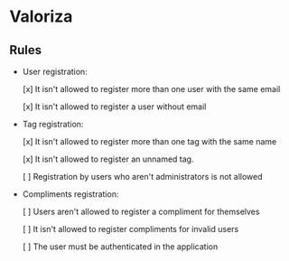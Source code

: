 # Valoriza

## Rules

- User registration:

  [x] It isn't allowed to register more than one user with the same email

  [x] It isn't allowed to register a user without email


- Tag registration:
  
  [x] It isn't allowed to register more than one tag with the same name

  [x] It isn't allowed to register an unnamed tag.
  
  [ ] Registration by users who aren't administrators is not allowed


- Compliments registration:

  [ ] Users aren't allowed to register a compliment for themselves

  [ ] It isn't allowed to register compliments for invalid users

  [ ] The user must be authenticated in the application

